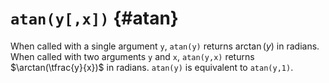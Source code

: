 # `atan(y[,x])` {#atan}

When called with a single argument `y`, `atan(y)` returns $\arctan(y)$ in
radians. When called with two arguments `y` and `x`, `atan(y,x)` returns
$\arctan(\tfrac{y}{x})$ in radians. `atan(y)` is equivalent to `atan(y,1)`.
